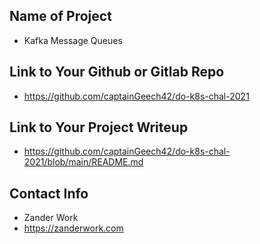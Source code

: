 ## Name of Project 
* Kafka Message Queues

## Link to Your Github or Gitlab Repo
* https://github.com/captainGeech42/do-k8s-chal-2021 

## Link to Your Project Writeup
* https://github.com/captainGeech42/do-k8s-chal-2021/blob/main/README.md

## Contact Info
* Zander Work
* https://zanderwork.com
